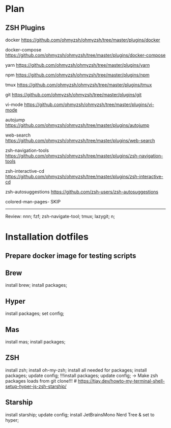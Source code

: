 # Plan

## ZSH Plugins

docker
https://github.com/ohmyzsh/ohmyzsh/tree/master/plugins/docker

docker-compose
https://github.com/ohmyzsh/ohmyzsh/tree/master/plugins/docker-compose

yarn
https://github.com/ohmyzsh/ohmyzsh/tree/master/plugins/yarn

npm
https://github.com/ohmyzsh/ohmyzsh/tree/master/plugins/npm

tmux
https://github.com/ohmyzsh/ohmyzsh/tree/master/plugins/tmux

git
https://github.com/ohmyzsh/ohmyzsh/tree/master/plugins/git

vi-mode
https://github.com/ohmyzsh/ohmyzsh/tree/master/plugins/vi-mode

autojump
https://github.com/ohmyzsh/ohmyzsh/tree/master/plugins/autojump

web-search
https://github.com/ohmyzsh/ohmyzsh/tree/master/plugins/web-search

zsh-navigation-tools
https://github.com/ohmyzsh/ohmyzsh/tree/master/plugins/zsh-navigation-tools

zsh-interactive-cd
https://github.com/ohmyzsh/ohmyzsh/tree/master/plugins/zsh-interactive-cd

zsh-autosuggestions
https://github.com/zsh-users/zsh-autosuggestions

colored-man-pages- SKIP

----------------------------------------

Review: nnn; fzf; zsh-navigate-tool; tmux; lazygit; n;

# Installation dotfiles

## Prepare docker image for testing scripts

## Brew
install brew; install packages;

## Hyper
install packages; set config;

## Mas
install mas; install packages;

## ZSH
install zsh; install oh-my-zsh; install all needed for packages; install packages; update config;
!!!install packages; update config; -> Make zsh packages loads from git clone!!! # https://tjay.dev/howto-my-terminal-shell-setup-hyper-js-zsh-starship/

## Starship
install starship; update config; install JetBrainsMono Nerd Tree & set to hyper;


